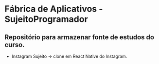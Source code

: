 # Fábrica de Aplicativos - SujeitoProgramador

## Repositório para armazenar fonte de estudos do curso.

- Instagram Sujeito => clone em React Native do Instagram.